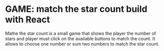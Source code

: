 # GAME: match the star count build with React
Mathe the star count is a small game that shows the player the number of stars and player must click on the available buttons to match the count. It allows to choose one number or sum two numbers to match the star count. 

